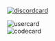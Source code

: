 [![discordcard](https://dcbadge.limes.pink/api/shield/860280517178032139?style=flat&theme=clean&compact=true)](https://discord.com/users/860280517178032139)

![usercard](https://github-readme-stats.vercel.app/api?username=noappertBD&show_icons=true&theme=github_dark_dimmed)
<br>
![codecard](https://github-readme-stats.vercel.app/api/top-langs/?username=noappertBD&layout=compact&theme=github_dark_dimmed)

